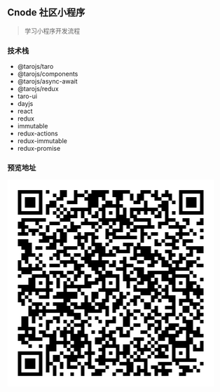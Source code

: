 ## Cnode 社区小程序

> 学习小程序开发流程

### 技术栈

- @tarojs/taro
- @tarojs/components
- @tarojs/async-await
- @tarojs/redux
- taro-ui
- dayjs
- react
- redux
- immutable
- redux-actions
- redux-immutable
- redux-promise

### 预览地址

![微信扫码](./qrcode.jpg)
